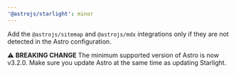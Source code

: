 ```yaml
---
'@astrojs/starlight': minor
---
```


Add the `@astrojs/sitemap` and `@astrojs/mdx` integrations only if they are not detected in the Astro configuration.

⚠️ **BREAKING CHANGE** The minimum supported version of Astro is now v3.2.0. Make sure you update Astro at the same time as updating Starlight.
